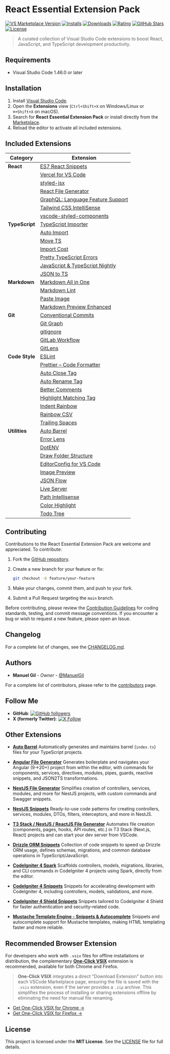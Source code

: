 # React Essential Extension Pack

[![VS Marketplace Version](https://img.shields.io/visual-studio-marketplace/v/imgildev.vscode-react-pack?style=for-the-badge&label=VS%20Marketplace&logo=visual-studio-code)](https://marketplace.visualstudio.com/items?itemName=imgildev.vscode-react-pack)
[![Installs](https://img.shields.io/visual-studio-marketplace/i/imgildev.vscode-react-pack?style=for-the-badge&logo=visual-studio-code)](https://marketplace.visualstudio.com/items?itemName=imgildev.vscode-react-pack)
[![Downloads](https://img.shields.io/visual-studio-marketplace/d/imgildev.vscode-react-pack?style=for-the-badge&logo=visual-studio-code)](https://marketplace.visualstudio.com/items?itemName=imgildev.vscode-react-pack)
[![Rating](https://img.shields.io/visual-studio-marketplace/r/imgildev.vscode-react-pack?style=for-the-badge&logo=visual-studio-code)](https://marketplace.visualstudio.com/items?itemName=imgildev.vscode-react-pack&ssr=false#review-details)
[![GitHub Stars](https://img.shields.io/github/stars/ManuelGil/vscode-react-pack?style=for-the-badge&logo=github)](https://github.com/ManuelGil/vscode-react-pack)
[![License](https://img.shields.io/github/license/ManuelGil/vscode-react-pack?style=for-the-badge&logo=github)](https://github.com/ManuelGil/vscode-react-pack/blob/main/LICENSE)

> A curated collection of Visual Studio Code extensions to boost React, JavaScript, and TypeScript development productivity.

## Requirements

- Visual Studio Code 1.46.0 or later

## Installation

1. Install [Visual Studio Code](https://code.visualstudio.com/).
2. Open the **Extensions** view (`Ctrl+Shift+X` on Windows/Linux or `⌘+Shift+X` on macOS).
3. Search for **React Essential Extension Pack** or install directly from the [Marketplace](https://marketplace.visualstudio.com/items?itemName=imgildev.vscode-react-pack).
4. Reload the editor to activate all included extensions.

## Included Extensions

| Category       | Extension                                                                                                                  |
| -------------- | -------------------------------------------------------------------------------------------------------------------------- |
| **React**      | [ES7 React Snippets](https://marketplace.visualstudio.com/items?itemName=dsznajder.es7-react-js-snippets)                  |
|                | [Vercel for VS Code](https://marketplace.visualstudio.com/items?itemName=HaydenBleasel.vercel-vscode)                      |
|                | [styled-jsx](https://marketplace.visualstudio.com/items?itemName=blanu.vscode-styled-jsx)                                  |
|                | [React File Generator](https://marketplace.visualstudio.com/items?itemName=imgildev.vscode-nextjs-generator)               |
|                | [GraphQL: Language Feature Support](https://marketplace.visualstudio.com/items?itemName=GraphQL.vscode-graphql)            |
|                | [Tailwind CSS IntelliSense](https://marketplace.visualstudio.com/items?itemName=bradlc.vscode-tailwindcss)                 |
|                | [vscode-styled-components](https://marketplace.visualstudio.com/items?itemName=styled-components.vscode-styled-components) |
| **TypeScript** | [TypeScript Importer](https://marketplace.visualstudio.com/items?itemName=pmneo.tsimporter)                                |
|                | [Auto Import](https://marketplace.visualstudio.com/items?itemName=steoates.autoimport)                                     |
|                | [Move TS](https://marketplace.visualstudio.com/items?itemName=stringham.move-ts)                                           |
|                | [Import Cost](https://marketplace.visualstudio.com/items?itemName=wix.vscode-import-cost)                                  |
|                | [Pretty TypeScript Errors](https://marketplace.visualstudio.com/items?itemName=yoavbls.pretty-ts-errors)                   |
|                | [JavaScript & TypeScript Nightly](https://marketplace.visualstudio.com/items?itemName=ms-vscode.vscode-typescript-next)    |
|                | [JSON to TS](https://marketplace.visualstudio.com/items?itemName=MariusAlchimavicius.json-to-ts)                           |
| **Markdown**   | [Markdown All in One](https://marketplace.visualstudio.com/items?itemName=yzhang.markdown-all-in-one)                      |
|                | [Markdown Lint](https://marketplace.visualstudio.com/items?itemName=davidanson.vscode-markdownlint)                        |
|                | [Paste Image](https://marketplace.visualstudio.com/items?itemName=mushan.vscode-paste-image)                               |
|                | [Markdown Preview Enhanced](https://marketplace.visualstudio.com/items?itemName=shd101wyy.markdown-preview-enhanced)       |
| **Git**        | [Conventional Commits](https://marketplace.visualstudio.com/items?itemName=vivaxy.vscode-conventional-commits)             |
|                | [Git Graph](https://marketplace.visualstudio.com/items?itemName=mhutchie.git-graph)                                        |
|                | [gitignore](https://marketplace.visualstudio.com/items?itemName=codezombiech.gitignore)                                    |
|                | [GitLab Workflow](https://marketplace.visualstudio.com/items?itemName=gitlab.gitlab-workflow)                              |
|                | [GitLens](https://marketplace.visualstudio.com/items?itemName=eamodio.gitlens)                                             |
| **Code Style** | [ESLint](https://marketplace.visualstudio.com/items?itemName=dbaeumer.vscode-eslint)                                       |
|                | [Prettier – Code Formatter](https://marketplace.visualstudio.com/items?itemName=esbenp.prettier-vscode)                    |
|                | [Auto Close Tag](https://marketplace.visualstudio.com/items?itemName=formulahendry.auto-close-tag)                         |
|                | [Auto Rename Tag](https://marketplace.visualstudio.com/items?itemName=formulahendry.auto-rename-tag)                       |
|                | [Better Comments](https://marketplace.visualstudio.com/items?itemName=aaron-bond.better-comments)                          |
|                | [Highlight Matching Tag](https://marketplace.visualstudio.com/items?itemName=vincaslt.highlight-matching-tag)              |
|                | [Indent Rainbow](https://marketplace.visualstudio.com/items?itemName=oderwat.indent-rainbow)                               |
|                | [Rainbow CSV](https://marketplace.visualstudio.com/items?itemName=mechatroner.rainbow-csv)                                 |
|                | [Trailing Spaces](https://marketplace.visualstudio.com/items?itemName=shardulm94.trailing-spaces)                          |
| **Utilities**  | [Auto Barrel](https://marketplace.visualstudio.com/items?itemName=imgildev.vscode-auto-barrel)                             |
|                | [Error Lens](https://marketplace.visualstudio.com/items?itemName=usernamehw.errorlens)                                     |
|                | [DotENV](https://marketplace.visualstudio.com/items?itemName=mikestead.dotenv)                                             |
|                | [Draw Folder Structure](https://marketplace.visualstudio.com/items?itemName=jmkrivocapich.drawfolderstructure)             |
|                | [EditorConfig for VS Code](https://marketplace.visualstudio.com/items?itemName=editorconfig.editorconfig)                  |
|                | [Image Preview](https://marketplace.visualstudio.com/items?itemName=kisstkondoros.vscode-gutter-preview)                   |
|                | [JSON Flow](https://marketplace.visualstudio.com/items?itemName=imgildev.vscode-json-flow)                                 |
|                | [Live Server](https://marketplace.visualstudio.com/items?itemName=ritwickdey.liveserver)                                   |
|                | [Path Intellisense](https://marketplace.visualstudio.com/items?itemName=christian-kohler.path-intellisense)                |
|                | [Color Highlight](https://marketplace.visualstudio.com/items?itemName=naumovs.color-highlight)                             |
|                | [Todo Tree](https://marketplace.visualstudio.com/items?itemName=Gruntfuggly.todo-tree)                                     |

## Contributing

Contributions to the React Essential Extension Pack are welcome and appreciated. To contribute:

1. Fork the [GitHub repository](https://github.com/ManuelGil/vscode-react-pack).
2. Create a new branch for your feature or fix:

   ```bash
   git checkout -b feature/your-feature
   ```

3. Make your changes, commit them, and push to your fork.
4. Submit a Pull Request targeting the `main` branch.

Before contributing, please review the [Contribution Guidelines](https://github.com/ManuelGil/vscode-react-pack/blob/main/CONTRIBUTING.md) for coding standards, testing, and commit message conventions. If you encounter a bug or wish to request a new feature, please open an Issue.

## Changelog

For a complete list of changes, see the [CHANGELOG.md](https://github.com/ManuelGil/vscode-react-pack/blob/main/CHANGELOG.md).

## Authors

- **Manuel Gil** - _Owner_ - [@ManuelGil](https://github.com/ManuelGil)

For a complete list of contributors, please refer to the [contributors](https://github.com/ManuelGil/vscode-react-pack/contributors) page.

## Follow Me

- **GitHub**: [![GitHub followers](https://img.shields.io/github/followers/ManuelGil?style=for-the-badge\&logo=github)](https://github.com/ManuelGil)
- **X (formerly Twitter)**: [![X Follow](https://img.shields.io/twitter/follow/imgildev?style=for-the-badge\&logo=x)](https://twitter.com/imgildev)

## Other Extensions

- **[Auto Barrel](https://marketplace.visualstudio.com/items?itemName=imgildev.vscode-auto-barrel)**
  Automatically generates and maintains barrel (`index.ts`) files for your TypeScript projects.

- **[Angular File Generator](https://marketplace.visualstudio.com/items?itemName=imgildev.vscode-angular-generator)**
  Generates boilerplate and navigates your Angular (9→20+) project from within the editor, with commands for components, services, directives, modules, pipes, guards, reactive snippets, and JSON2TS transformations.

- **[NestJS File Generator](https://marketplace.visualstudio.com/items?itemName=imgildev.vscode-nestjs-generator)**
  Simplifies creation of controllers, services, modules, and more for NestJS projects, with custom commands and Swagger snippets.

- **[NestJS Snippets](https://marketplace.visualstudio.com/items?itemName=imgildev.vscode-nestjs-snippets-extension)**
  Ready-to-use code patterns for creating controllers, services, modules, DTOs, filters, interceptors, and more in NestJS.

- **[T3 Stack / NextJS / ReactJS File Generator](https://marketplace.visualstudio.com/items?itemName=imgildev.vscode-nextjs-generator)**
  Automates file creation (components, pages, hooks, API routes, etc.) in T3 Stack (Next.js, React) projects and can start your dev server from VSCode.

- **[Drizzle ORM Snippets](https://marketplace.visualstudio.com/items?itemName=imgildev.vscode-drizzle-snippets)**
  Collection of code snippets to speed up Drizzle ORM usage, defines schemas, migrations, and common database operations in TypeScript/JavaScript.

- **[CodeIgniter 4 Spark](https://marketplace.visualstudio.com/items?itemName=imgildev.vscode-codeigniter4-spark)**
  Scaffolds controllers, models, migrations, libraries, and CLI commands in CodeIgniter 4 projects using Spark, directly from the editor.

- **[CodeIgniter 4 Snippets](https://marketplace.visualstudio.com/items?itemName=imgildev.vscode-codeigniter4-snippets)**
  Snippets for accelerating development with CodeIgniter 4, including controllers, models, validations, and more.

- **[CodeIgniter 4 Shield Snippets](https://marketplace.visualstudio.com/items?itemName=imgildev.vscode-codeigniter4-shield-snippets)**
  Snippets tailored to CodeIgniter 4 Shield for faster authentication and security-related code.

- **[Mustache Template Engine - Snippets & Autocomplete](https://marketplace.visualstudio.com/items?itemName=imgildev.vscode-mustache-snippets)**
  Snippets and autocomplete support for Mustache templates, making HTML templating faster and more reliable.

## Recommended Browser Extension

For developers who work with `.vsix` files for offline installations or distribution, the complementary [**One-Click VSIX**](https://chromewebstore.google.com/detail/imojppdbcecfpeafjagncfplelddhigc?utm_source=item-share-cb) extension is recommended, available for both Chrome and Firefox.

> **One-Click VSIX** integrates a direct "Download Extension" button into each VSCode Marketplace page, ensuring the file is saved with the `.vsix` extension, even if the server provides a `.zip` archive. This simplifies the process of installing or sharing extensions offline by eliminating the need for manual file renaming.

- [Get One-Click VSIX for Chrome &rarr;](https://chromewebstore.google.com/detail/imojppdbcecfpeafjagncfplelddhigc?utm_source=item-share-cb)
- [Get One-Click VSIX for Firefox &rarr;](https://addons.mozilla.org/es-ES/firefox/addon/one-click-vsix/)

## License

This project is licensed under the **MIT License**. See the [LICENSE](https://github.com/ManuelGil/vscode-react-pack/blob/main/LICENSE) file for full details.
